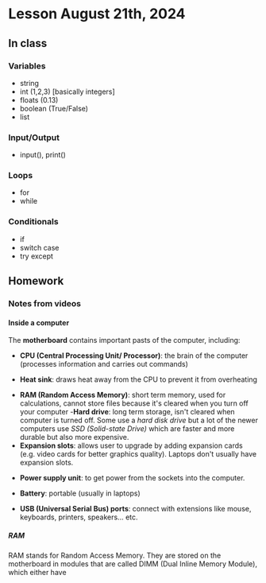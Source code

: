 # Lesson August 21th, 2024

## In class
### Variables
- string
- int (1,2,3) [basically integers]
- floats (0.13)
- boolean (True/False)
- list

### Input/Output
- input(), print()

### Loops
- for
- while

### Conditionals
- if
- switch case
- try except

## Homework
### Notes from videos
#### Inside a computer
The **motherboard** contains important pasts of the computer, including:
- **CPU (Central Processing Unit/ Processor)**: the brain of the computer (processes information and carries out commands)
* **Heat sink**: draws heat away from the CPU to prevent it from overheating
+ **RAM (Random Access Memory)**: short term memory, used for calculations, cannot store files because it's cleared when you turn off your computer
-**Hard drive**: long term storage, isn't cleared when computer is turned off. Some use a *hard disk drive* but a lot of the newer computers use *SSD (Solid-state Drive)* which are faster and more durable but also more expensive.
+ **Expansion slots**: allows user to upgrade by adding expansion cards (e.g. video cards for better graphics quality). Laptops don't usually have expansion slots.
- **Power supply unit**: to get power from the sockets into the computer.
* **Battery**: portable (usually in laptops)
+ **USB (Universal Serial Bus) ports**: connect with extensions like mouse, keyboards, printers, speakers... etc.

##### RAM
RAM stands for Random Access Memory. They are stored on the motherboard in modules that are called DIMM (Dual Inline Memory Module), which either have 
